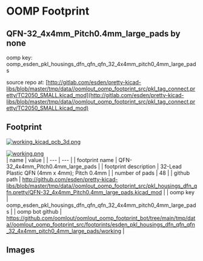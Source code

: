 # OOMP Footprint  
## QFN-32_4x4mm_Pitch0.4mm_large_pads  by none  
  
oomp key: oomp_esden_pkl_housings_dfn_qfn_qfn_32_4x4mm_pitch0_4mm_large_pads  
  
source repo at: [http://gitlab.com/esden/pretty-kicad-libs/blob/master/tmp/data//oomlout_oomp_footprint_src/pkl_tag_connect.pretty/TC2050_SMALL.kicad_mod](http://gitlab.com/esden/pretty-kicad-libs/blob/master/tmp/data//oomlout_oomp_footprint_src/pkl_tag_connect.pretty/TC2050_SMALL.kicad_mod)  
## Footprint  
  
[![working_kicad_pcb_3d.png](working_kicad_pcb_3d_600.png)](working_kicad_pcb_3d.png)  
  
[![working.png](working_600.png)](working.png)  
| name | value | 
| --- | --- | 
| footprint name | QFN-32_4x4mm_Pitch0.4mm_large_pads | 
| footprint description | 32-Lead Plastic QFN (4mm x 4mm); Pitch 0.4mm | 
| number of pads | 48 | 
| github path | http://github.com/esden/pretty-kicad-libs/blob/master/tmp/data//oomlout_oomp_footprint_src/pkl_housings_dfn_qfn.pretty/QFN-32_4x4mm_Pitch0.4mm_large_pads.kicad_mod | 
| oomp key | oomp_esden_pkl_housings_dfn_qfn_qfn_32_4x4mm_pitch0_4mm_large_pads | 
| oomp bot github | https://github.com/oomlout/oomlout_oomp_footprint_bot/tree/main/tmp/data//oomlout_oomp_footprint_src/footprints/esden_pkl_housings_dfn_qfn_qfn_32_4x4mm_pitch0_4mm_large_pads/working | 
## Images  
